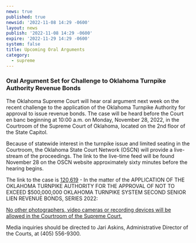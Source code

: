 ```yaml
---
news: true
published: true
newsid: '2022-11-08 14:29 -0600'
layout: news
publish: '2022-11-08 14:29 -0600'
expire: '2022-11-29 14:29 -0600'
system: false
title: Upcoming Oral Arguments
category:
  - supreme
---
```

<h3>Oral Argument Set for Challenge to Oklahoma Turnpike Authority Revenue Bonds</h3>

The Oklahoma Supreme Court will hear oral argument next week on the recent challenge to the application of the Oklahoma Turnpike Authority for approval to issue revenue bonds.  The case will be heard before the Court en banc beginning at 10:00 a.m. on Monday, November 28, 2022, in the Courtroom of the Supreme Court of Oklahoma, located on the 2nd floor of the State Capitol.

Because of statewide interest in the turnpike issue and limited seating in the Courtroom, the Oklahoma State Court Network (OSCN) will provide a live-stream of the proceedings. The link to the live-time feed will be found November 28 on the OSCN website approximately sixty minutes before the hearing begins.

The link to the case is [120,619](https://www.oscn.net/dockets/GetCaseInformation.aspx?db=appellate&number=120619) - In the matter of the APPLICATION OF THE OKLAHOMA TURNPIKE AUTHORITY FOR THE APPROVAL OF NOT TO EXCEED $500,000,000 OKLAHOMA TURNPIKE SYSTEM SECOND SENIOR LIEN REVENUE BONDS, SERIES 2022:

<u>No other photographers, video cameras or recording devices will be allowed in the Courtroom of the Supreme Court.</u>

Media inquiries should be directed to Jari Askins, Administrative Director of the Courts, at (405) 556-9300. 
